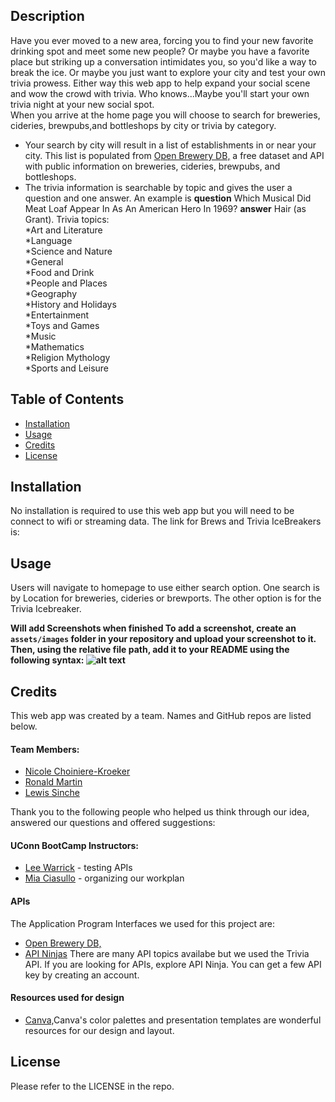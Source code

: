 ## Description
 Have you ever moved to a new area, forcing you to find your new favorite drinking spot and meet some new people? Or maybe you have a favorite place but striking up a conversation intimidates you, so you'd like a way to break the ice. Or maybe you just want to explore your city and test your own trivia prowess. Either way this web app to help expand your social scene and wow the crowd with trivia. Who knows...Maybe you'll start your own trivia night at your new social spot.<br> 
 When you arrive at the home page you will choose to search for breweries, cideries, brewpubs,and bottleshops by city or trivia by category.<br> 
 * Your search by city will result in a list of establishments in or near your city. This list is populated from [Open Brewery DB,](https://www.openbrewerydb.org/) a free dataset and API with public information on breweries, cideries, brewpubs, and bottleshops.<br> 
 * The trivia information is searchable by topic and gives the user a question and one answer. An example is **question** Which Musical Did Meat Loaf Appear In As An American Hero In 1969? **answer** Hair (as Grant). Trivia topics:<br> 
*Art and Literature<br> 
*Language<br>
*Science and Nature<br>
*General<br>
*Food and Drink<br>
*People and Places<br>
*Geography<br>
*History and Holidays<br>
*Entertainment<br>
*Toys and Games<br>
*Music<br>
*Mathematics<br>
*Religion Mythology<br>
*Sports and Leisure<br>

## Table of Contents 
- [Installation](#installation)
- [Usage](#usage)
- [Credits](#credits)
- [License](#license)
## Installation
No installation is required to use this web app but you will need to be connect to wifi or streaming data. The link for Brews and Trivia IceBreakers is:
## Usage
Users will navigate to homepage to use either search option. One search is by Location for breweries, cideries or brewports. The other option is for the Trivia Icebreaker.  

**Will add Screenshots when finished
To add a screenshot, create an `assets/images` folder in your repository and upload your screenshot to it. Then, using the relative file path, add it to your README using the following syntax:
![alt text](assets/images/screenshot.png)<br>**
## Credits
This web app was created by a team. Names and GitHub repos are listed below.
  
#### Team Members:  

  - [Nicole Choiniere-Kroeker](https://github.com/nchoin)
  - [Ronald Martin](https://github.com/RonaldMartin02) 
  - [Lewis Sinche](https://github.com/LewisSin)<br>

Thank you to the following people who helped us think through our idea, answered our questions and offered suggestions:
#### UConn BootCamp Instructors:  

  - [Lee Warrick](https://github.com/mynar7) - testing APIs
  - [Mia Ciasullo](https://github.com/miacias) - organizing our workplan 

#### APIs 
The Application Program Interfaces we used for this project are:
  - [Open Brewery DB,](https://www.openbrewerydb.org/) 
  - [API Ninjas](https://api-ninjas.com/) There are many API topics availabe but we used the Trivia API. If you are looking for APIs, explore API Ninja. You can get a few API key by creating an account.<br>

####  Resources used for design
  - [Canva,](https://www.canva.com/)Canva's color palettes and presentation templates are wonderful resources for our design and layout. 


## License
Please refer to the LICENSE in the repo.
